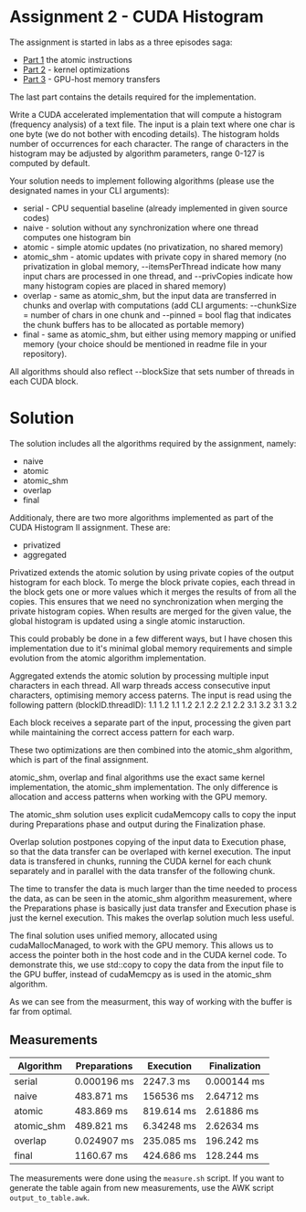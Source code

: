 # Assignment 2 - CUDA Histogram

The assignment is started in labs as a three episodes saga:
- [Part 1](https://www.ksi.mff.cuni.cz/teaching/nprg058-web/pages/assignments/cuda1) the atomic instructions
- [Part 2](https://www.ksi.mff.cuni.cz/teaching/nprg058-web/pages/assignments/cuda2) - kernel optimizations
- [Part 3](https://www.ksi.mff.cuni.cz/teaching/nprg058-web/pages/assignments/cuda3) - GPU-host memory transfers

The last part contains the details required for the implementation.

Write a CUDA accelerated implementation that will compute a histogram (frequency analysis) of a text file. The input is a plain text where one char is one byte (we do not bother with encoding details). The histogram holds number of occurrences for each character. The range of characters in the histogram may be adjusted by algorithm parameters, range 0-127 is computed by default.

Your solution needs to implement following algorithms (please use the designated names in your CLI arguments):

- serial - CPU sequential baseline (already implemented in given source codes)
- naive - solution without any synchronization where one thread computes one histogram bin
- atomic - simple atomic updates (no privatization, no shared memory)
- atomic_shm - atomic updates with private copy in shared memory (no privatization in global memory, --itemsPerThread indicate how many input chars are processed in one thread, and --privCopies indicate how many histogram copies are placed in shared memory)
- overlap - same as atomic_shm, but the input data are transferred in chunks and overlap with computations (add CLI arguments: --chunkSize = number of chars in one chunk and --pinned = bool flag that indicates the chunk buffers has to be allocated as portable memory)
- final - same as atomic_shm, but either using memory mapping or unified memory (your choice should be mentioned in readme file in your repository).

All algorithms should also reflect --blockSize that sets number of threads in each CUDA block.


# Solution

The solution includes all the algorithms required by the assignment, namely:
- naive
- atomic
- atomic_shm
- overlap
- final

Additionaly, there are two more algorithms implemented as part of the CUDA Histogram II assignment.
These are:
- privatized
- aggregated

Privatized extends the atomic solution by using private copies of the output histogram for each block.
To merge the block private copies, each thread in the block gets one or more values which it
merges the results of from all the copies. This ensures that we need no synchronization when
merging the private histogram copies. When results are merged for the given value, the
global histogram is updated using a single atomic instaruction.

This could probably be done in a few different ways, but I have chosen this implementation due to it's minimal global memory requirements and simple evolution from the atomic algorithm implementation.

Aggregated extends the atomic solution by processing multiple input characters in each thread.
All warp threads access consecutive input characters, optimising memory access paterns.
The input is read using the following pattern (blockID.threadID):
1.1 1.2 1.1 1.2 2.1 2.2 2.1 2.2 3.1 3.2 3.1 3.2

Each block receives a separate part of the input, processing the given
part while maintaining the correct access pattern for each warp.

These two optimizations are then combined into the atomic_shm algorithm, which is part
of the final assignment.


atomic_shm, overlap and final algorithms use the exact same kernel implementation,
the atomic_shm implementation. The only difference is allocation and access patterns
when working with the GPU memory.


The atomic_shm solution uses explicit cudaMemcopy calls to copy the input during
Preparations phase and output during the Finalization phase.

Overlap solution postpones copying of the input data to Execution phase,
so that the data transfer can be overlaped with kernel execution.
The input data is transfered in chunks, running the CUDA kernel for each
chunk separately and in parallel with the data transfer of the following chunk.

The time to transfer the data is much larger than the time needed to process the data,
as can be seen in the atomic_shm algorithm measurement, where the Preparations phase
is basically just data transfer and Execution phase is just the kernel execution.
This makes the overlap solution much less useful.

The final solution uses unified memory, allocated using cudaMallocManaged, to work
with the GPU memory. This allows us to access the pointer both in the host code and
in the CUDA kernel code. To demonstrate this, we use std::copy to copy the data
from the input file to the GPU buffer, instead of cudaMemcpy as is used in the atomic_shm
algorithm.

As we can see from the measurment, this way of working with the buffer is far from optimal.

## Measurements

| Algorithm | Preparations | Execution | Finalization |
| --------- | ------------ | --------- | ------------ |
| serial | 0.000196 ms | 2247.3 ms | 0.000144 ms |
| naive | 483.871 ms | 156536 ms | 2.64712 ms |
| atomic | 483.869 ms | 819.614 ms | 2.61886 ms |
| atomic_shm | 489.821 ms | 6.34248 ms | 2.62634 ms |
| overlap | 0.024907 ms | 235.085 ms | 196.242 ms |
| final | 1160.67 ms | 424.686 ms | 128.244 ms |

The measurements were done using the `measure.sh` script. If you
want to generate the table again from new measurements,
use the AWK script `output_to_table.awk`.
